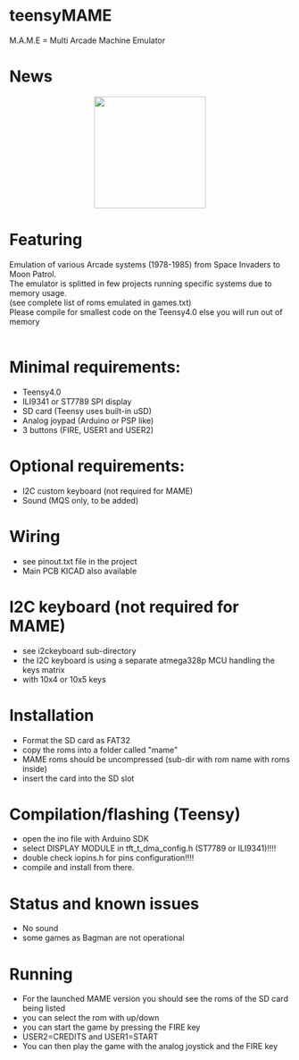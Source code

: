 # teensyMAME

M.A.M.E = Multi Arcade Machine Emulator

# News

<p align="center">
<img src="/images/teensy4SD.png" width="200" />  
</p>


# Featuring
Emulation of various Arcade systems (1978-1985) from Space Invaders to Moon Patrol.<br>
The emulator is splitted in few projects running specific systems due to memory usage.<br>
(see complete list of roms emulated in games.txt)<br> 
Please compile for smallest code on the Teensy4.0 else you will run out of memory<br><br>

# Minimal requirements:
- Teensy4.0
- ILI9341 or ST7789 SPI display
- SD card (Teensy uses built-in uSD)
- Analog joypad (Arduino or PSP like)
- 3 buttons (FIRE, USER1 and USER2)

# Optional requirements:
- I2C custom keyboard (not required for MAME)
- Sound (MQS only, to be added)

# Wiring
- see pinout.txt file in the project
- Main PCB KICAD also available

# I2C keyboard (not required for MAME)
- see i2ckeyboard sub-directory
- the I2C keyboard is using a separate atmega328p MCU handling the keys matrix
- with 10x4 or 10x5 keys

# Installation
- Format the SD card as FAT32
- copy the roms into a folder called "mame"
- MAME roms should be uncompressed (sub-dir with rom name with roms inside)
- insert the card into the SD slot

# Compilation/flashing (Teensy)
- open the ino file with Arduino SDK
- select DISPLAY MODULE in tft_t_dma_config.h (ST7789 or ILI9341)!!!!
- double check iopins.h for pins configuration!!!!
- compile and install from there.

# Status and known issues
- No sound
- some games as Bagman are not operational

# Running
- For the launched MAME version you should see the roms of the SD card being listed
- you can select the rom with up/down 
- you can start the game by pressing the FIRE key
- USER2=CREDITS and USER1=START
- You can then play the game with the analog joystick and the FIRE key  
